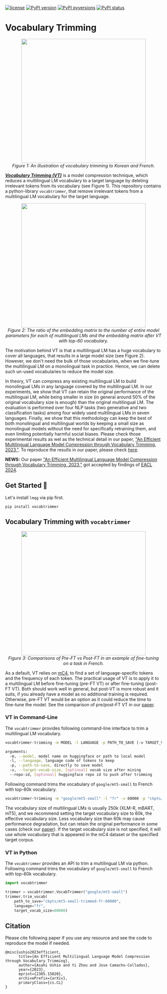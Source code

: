 [![license](https://img.shields.io/badge/License-MIT-brightgreen.svg)](https://github.com/asahi417/lm-vocab-trimming/blob/master/LICENSE)
[![PyPI version](https://badge.fury.io/py/vocabtrimmer.svg)](https://badge.fury.io/py/vocabtrimmer)
[![PyPI pyversions](https://img.shields.io/pypi/pyversions/vocabtrimmer.svg)](https://pypi.python.org/pypi/vocabtrimmer/)
[![PyPI status](https://img.shields.io/pypi/status/vocabtrimmer.svg)](https://pypi.python.org/pypi/vocabtrimmer/)

# Vocabulary Trimming

<p align="center">
  <img src="https://raw.githubusercontent.com/asahi417/lm-vocab-trimming/master/assets/overview.png" width="400">
  <br><em> Figure 1: An illustration of vocabulary trimming to Korean and French. </em>
</p>


[***Vocabulary Trimming (VT)***](https://arxiv.org/abs/2305.15020) is a model compression technique, which reduces a multilingual LM vocabulary to a 
target language by deleting irrelevant tokens from its vocabulary (see Figure 1).
This repository contains a python-library `vocabtrimmer`, that remove irrelevant tokens from a multilingual LM vocabulary for the target language. 

<p align="center">
  <img src="https://raw.githubusercontent.com/asahi417/lm-vocab-trimming/master/assets/pie.png" width="400">
  <br><em> Figure 2: The ratio of the embedding matrix to the number of entire model parameters for each of multilingual LMs and the embedding matrix after VT with top-60 vocabulary. </em>
</p>

The motivation behind VT is that a multilingual LM has a huge vocabulary to cover all languages, that results in a large model size (see Figure 2). 
However, we don't need the bulk of those vocabularies, when we fine-tune the multilingual LM on a monolingual task in practice. Hence, 
we can delete such un-used vocabularies to reduce the model size.

In theory, VT can compress any existing multilingual LM to build monolingual LMs in any language covered by the multilingual LM. 
In our experiments, we show that VT can retain the original performance of the multilingual LM, while being smaller in size
(in general around 50% of the original vocabulary size is enough) than the original multilingual LM. 
The evaluation is performed over four NLP tasks (two generative and two classification tasks) among four widely used multilingual
LMs in seven languages. Finally, we show that this methodology can keep the best of both monolingual and multilingual 
worlds by keeping a small size as monolingual models without the need for specifically retraining them, and even 
limiting potentially harmful social biases. Please check those experimental results as wel as the technical detail in our paper,
["An Efficient Multilingual Language Model Compression through Vocabulary Trimming, 2023,"](https://arxiv.org/abs/2305.15020). To reproduce the results in our paper, please check [here](https://github.com/asahi417/lm-vocab-trimmer/tree/main/experiments).

**NEWS:** Our paper ["An Efficient Multilingual Language Model Compression through Vocabulary Trimming, 2023,"](https://arxiv.org/abs/2305.15020) got accepted by findings of [EACL 2024](https://2024.eacl.org/).

## Get Started 🚀

Let's install `lmqg` via pip first.
```shell
pip install vocabtrimmer
```

## Vocabulary Trimming with `vocabtrimmer`
<p align="center">
  <img src="https://raw.githubusercontent.com/asahi417/lm-vocab-trimming/master/assets/vt_type.png" width="400">
  <br><em> Figure 3: Comparisons of Pre-FT vs Post-FT in an example of fine-tuning on a task in French. </em>
</p>

As a default, VT relies on [mC4](https://huggingface.co/datasets/vocabtrimmer/mc4_validation), to find a set of language-specific 
tokens and the frequency of each token.
The practical usage of VT is to apply it to a multilingual LM before fine-tuning (pre-FT VT) or after fine-tuning (post-FT VT). 
Both should work well in general, but post-VT is more robust and it suits, if you already have a model as no additional training is required. 
Otherwise, pre-FT VT would be an option as it could reduce the time to fine-tune the model.
See the comparison of pre/post-FT VT in our [paper]([paper-link](https://arxiv.org/abs/2305.1502)).

### VT in Command-Line
The `vocabtrimmer` provides following command-line interface to trim a multilingual LM vocabulary.
```bash
vocabtrimmer-trimming -m MODEL -l LANGUAGE -p PATH_TO_SAVE [-v TARGET_VOCAB_SIZE] [--repo-id REPO_ID] 

arguments:
  -m, --model, model name on huggingface or path to local model
  -l, --language, language code of tokens to keep
  -p, --path-to-save, directly to save model
  -v, --target-vocab-size, [optinoal] vocab size after mining
  --repo-id, [optinoal] huggingface repo id to push after trimming
```
Following command trims the vocabulary of `google/mt5-small` to French with top-60k vocabulary. 
```bash
vocabtrimmer-trimming -m "google/mt5-small" -l "fr" -v 60000 -p "ckpts/mt5-small-trimmed-fr-60000"                       
```
The vocabulary size of multilingual LMs is usually 250k (XLM-R, mBART, mT5), and we recommend setting the target vocabulary size to 60k, 
the effective vocabulary size. Less vocabulary size than 60k may cause performance degradation, but can retain the original performance in some cases 
(check our [paper](paper-link)). If the target vocabulary size is not specified, it will use whole vocabulary that is appeared in the mC4 dataset or the specified target corpus.

### VT in Python
The `vocabtrimmer` provides an API to trim a multilingual LM via python.
Following command trims the vocabulary of `google/mt5-small` to French with top-60k vocabulary.
```python
import vocabtrimmer

trimmer = vocabtrimmer.VocabTrimmer("google/mt5-small")
trimmer.trim_vocab(
    path_to_save="ckpts/mt5-small-trimmed-fr-60000",
    language="fr",
    target_vocab_size=60000)
```

## Citation
Please cite following paper if you use any resource and see the code to reproduce the model if needed.

```
@misc{ushio2023efficient,
      title={An Efficient Multilingual Language Model Compression through Vocabulary Trimming}, 
      author={Asahi Ushio and Yi Zhou and Jose Camacho-Collados},
      year={2023},
      eprint={2305.15020},
      archivePrefix={arXiv},
      primaryClass={cs.CL}
}
```
